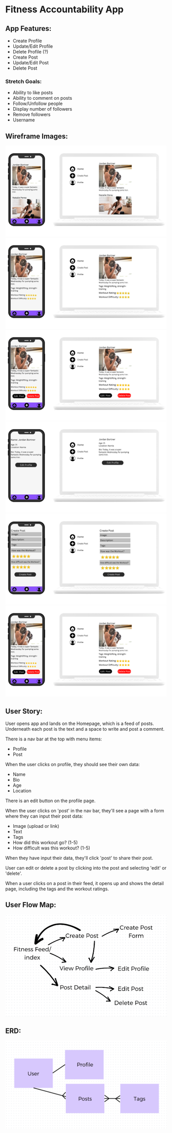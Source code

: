 # Fitness Accountability App

## App Features:
- Create Profile
- Update/Edit Profile
- Delete Profile (?)
- Create Post
- Update/Edit Post
- Delete Post

### Stretch Goals:
- Ability to like posts 
- Ability to comment on posts
- Follow/Unfollow people
- Display number of followers
- Remove followers
- Username

## Wireframe Images:
![Homepage/Feed](assets/Feed.jpg)
![Detail Page](assets/Post-detail.jpg)
![Delete Post](assets/Delete-post.png)
![Profile Page](assets/Profile.jpg)
![Create Post](assets/Create-Post.jpg)
![Delete Post](assets/Delete-post.png)

## User Story:

User opens app and lands on the Homepage, which is a feed of posts. Underneath each post is the text and a space to write and post a comment.

There is a nav bar at the top with menu items: 
- Profile
- Post

When the user clicks on profile, they should see their own data:
- Name
- Bio
- Age
- Location

There is an edit button on the profile page.

When the user clicks on 'post' in the nav bar, they'll see a page with a form where they can input their post data:
- Image (upload or link)
- Text
- Tags
- How did this workout go? (1-5)
- How difficult was this workout? (1-5)

When they have input their data, they'll click 'post' to share their post.

User can edit or delete a post by clicking into the post and selecting 'edit' or 'delete'.

When a user clicks on a post in their feed, it opens up and shows the detail page, including the tags and the workout ratings.

## User Flow Map:

![User Flow Map](assets/User-Flow.png)

## ERD:
![ERD](assets/ERD.png)

